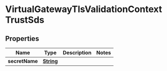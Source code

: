

# VirtualGatewayTlsValidationContextTrustSds


## Properties

| Name | Type | Description | Notes |
|------------ | ------------- | ------------- | -------------|
|**secretName** | [**String**](String.md) |  |  |



